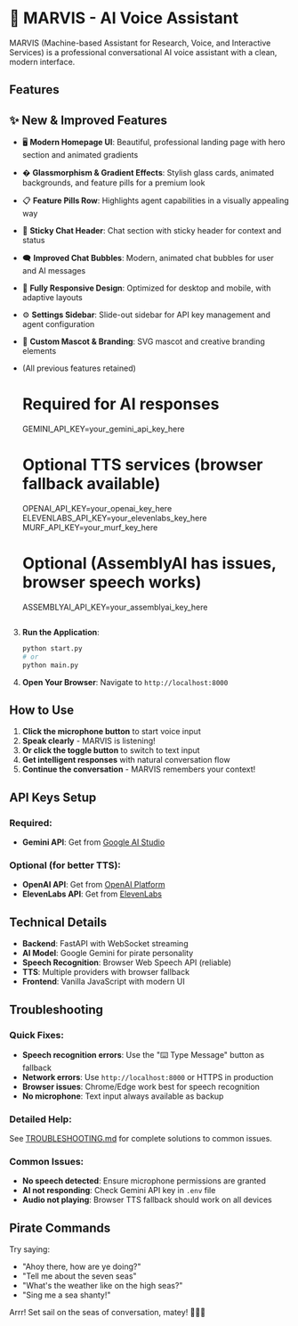 # 🤖 MARVIS - AI Voice Assistant

MARVIS (Machine-based Assistant for Research, Voice, and Interactive Services) is a professional conversational AI voice assistant with a clean, modern interface.

## Features


## ✨ New & Improved Features

- 🖥️ **Modern Homepage UI**: Beautiful, professional landing page with hero section and animated gradients
- � **Glassmorphism & Gradient Effects**: Stylish glass cards, animated backgrounds, and feature pills for a premium look
- 📋 **Feature Pills Row**: Highlights agent capabilities in a visually appealing way
- 💬 **Sticky Chat Header**: Chat section with sticky header for context and status
- 🗨️ **Improved Chat Bubbles**: Modern, animated chat bubbles for user and AI messages
- 📱 **Fully Responsive Design**: Optimized for desktop and mobile, with adaptive layouts
- ⚙️ **Settings Sidebar**: Slide-out sidebar for API key management and agent configuration
- 🎨 **Custom Mascot & Branding**: SVG mascot and creative branding elements

- (All previous features retained)

   # Required for AI responses
   GEMINI_API_KEY=your_gemini_api_key_here
   
   # Optional TTS services (browser fallback available)
   OPENAI_API_KEY=your_openai_key_here
   ELEVENLABS_API_KEY=your_elevenlabs_key_here
   MURF_API_KEY=your_murf_key_here
   
   # Optional (AssemblyAI has issues, browser speech works)
   ASSEMBLYAI_API_KEY=your_assemblyai_key_here
   ```

3. **Run the Application**:
   ```bash
   python start.py
   # or
   python main.py
   ```

4. **Open Your Browser**:
   Navigate to `http://localhost:8000`

## How to Use

1. **Click the microphone button** to start voice input
2. **Speak clearly** - MARVIS is listening!
3. **Or click the toggle button** to switch to text input
4. **Get intelligent responses** with natural conversation flow
5. **Continue the conversation** - MARVIS remembers your context!

## API Keys Setup

### Required:
- **Gemini API**: Get from [Google AI Studio](https://makersuite.google.com/app/apikey)

### Optional (for better TTS):
- **OpenAI API**: Get from [OpenAI Platform](https://platform.openai.com/api-keys)
- **ElevenLabs API**: Get from [ElevenLabs](https://elevenlabs.io/)

## Technical Details

- **Backend**: FastAPI with WebSocket streaming
- **AI Model**: Google Gemini for pirate personality
- **Speech Recognition**: Browser Web Speech API (reliable)
- **TTS**: Multiple providers with browser fallback
- **Frontend**: Vanilla JavaScript with modern UI

## Troubleshooting

### Quick Fixes:
- **Speech recognition errors**: Use the "⌨️ Type Message" button as fallback
- **Network errors**: Use `http://localhost:8000` or HTTPS in production
- **Browser issues**: Chrome/Edge work best for speech recognition
- **No microphone**: Text input always available as backup

### Detailed Help:
See [TROUBLESHOOTING.md](TROUBLESHOOTING.md) for complete solutions to common issues.

### Common Issues:
- **No speech detected**: Ensure microphone permissions are granted
- **AI not responding**: Check Gemini API key in `.env` file  
- **Audio not playing**: Browser TTS fallback should work on all devices

## Pirate Commands

Try saying:
- "Ahoy there, how are ye doing?"
- "Tell me about the seven seas"
- "What's the weather like on the high seas?"
- "Sing me a sea shanty!"

Arrr! Set sail on the seas of conversation, matey! 🏴‍☠️⚓